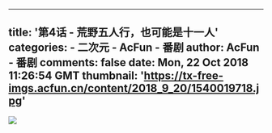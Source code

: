 
---
title: '第4话 - 荒野五人行，也可能是十一人'
categories: 
    - 二次元
    - AcFun - 番剧
author: AcFun - 番剧
comments: false
date: Mon, 22 Oct 2018 11:26:54 GMT
thumbnail: 'https://tx-free-imgs.acfun.cn/content/2018_9_20/1540019718.jpg'
---

<div>   
<img src="https://tx-free-imgs.acfun.cn/content/2018_9_20/1540019718.jpg" referrerpolicy="no-referrer">  
</div>
            